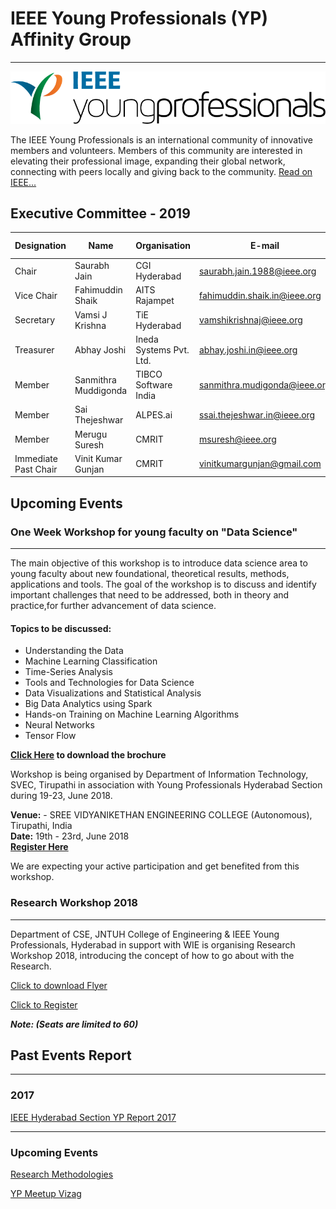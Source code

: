 # IEEE Young Professionals (YP) Affinity Group
---

![WiE](/user/img/logos/yp-logo.png)

The IEEE Young Professionals is an international community of innovative members and volunteers. Members of this community are interested in elevating their professional image, expanding their global network, connecting with peers locally and giving back to the community.
[Read on IEEE...](https://yp.ieee.org)

## Executive Committee - 2019

| Designation          | Name                 | Organisation            | E-mail                       | Membership No |
| -------------------- | -------------------- | ----------------------- | ---------------------------- | ------------- |
| Chair                | Saurabh Jain         | CGI Hyderabad           | saurabh.jain.1988@ieee.org   | M 93988396    |
| Vice Chair           | Fahimuddin Shaik     | AITS Rajampet           | fahimuddin.shaik.in@ieee.org | M 93602052    |
| Secretary            | Vamsi J Krishna      | TiE Hyderabad           | vamshikrishnaj@ieee.org      | M 92210741    |
| Treasurer            | Abhay Joshi          | Ineda Systems Pvt. Ltd. | abhay.joshi.in@ieee.org      | M 93126020    |
| Member               | Sanmithra Muddigonda | TIBCO Software India    | sanmithra.mudigonda@ieee.org | M 92406888    |
| Member               | Sai Thejeshwar       | ALPES.ai                | ssai.thejeshwar.in@ieee.org  | M 93838604    |
| Member               | Merugu Suresh        | CMRIT                   | msuresh@ieee.org             | M 93025601    |
| Immediate Past Chair | Vinit Kumar Gunjan   | CMRIT                   | vinitkumargunjan@gmail.com   | M 92020956    |

## Upcoming Events

### One Week Workshop for young faculty on "Data Science" 
---

The main objective of this workshop is to introduce data science area to young faculty about new foundational, theoretical results, methods, applications and tools. The goal of the workshop is to discuss and identify important challenges that need to be addressed, both in theory and practice,for further advancement of data science.

#### Topics to be discussed:
* Understanding the Data
* Machine Learning Classification
* Time-Series Analysis
* Tools and Technologies for Data Science
* Data Visualizations and Statistical Analysis
* Big Data Analytics using Spark
* Hands-on Training on Machine Learning Algorithms
* Neural Networks
* Tensor Flow

**[Click Here](https://drive.google.com/file/d/0B13_bwL5BIjPaHF5RzVBNzluRk12QkF1eExNdE5YY2t4d0pB/view?usp=sharing) to download the brochure**

Workshop is being organised by Department of Information Technology, SVEC, Tirupathi in association with Young Professionals Hyderabad Section during 19-23, June 2018.

**Venue:** - SREE VIDYANIKETHAN ENGINEERING COLLEGE (Autonomous), Tirupathi, India  
**Date:** 19th - 23rd, June 2018  
**[Register Here](https://docs.google.com/forms/d/e/1FAIpQLSfHn-QE-mPWq481sO5R6XP-UNdnwYblY_TvUkyWroug3Ofstg/viewform)**

We are expecting your active participation and get benefited from this workshop.

### Research Workshop 2018
---

Department of CSE, JNTUH College of Engineering & IEEE Young Professionals, Hyderabad in support with WIE is organising Research Workshop 2018, introducing the concept of how to go about with the Research. 

[Click to download Flyer](https://drive.google.com/file/d/1SVD3_olKEBh_u-mNHNYRDHEWCMb865sP/view)

[Click to Register](https://www.stumagz.com/researchworkshop2018/) 

_**Note: (Seats are limited to 60)**_

## Past Events Report
---

### 2017

[IEEE Hyderabad Section YP Report 2017](/user/docs/chapters-ag/young-professionals-yp/YPAGWebContent.pdf)

---

### Upcoming Events

[Research Methodologies](/affininity-groups/yp/events/Research_Methodologies.pdf)

[YP Meetup Vizag](/affininity-groups/yp/events/YP_Meetup_Vizag.pdf)